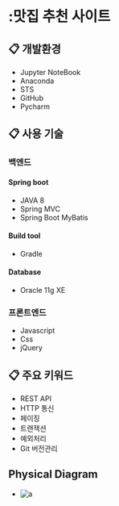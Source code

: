 # :맛집 추천 사이트

## :clipboard: 개발환경
* Jupyter NoteBook
* Anaconda
* STS
* GitHub
* Pycharm

## :clipboard: 사용 기술
### 백엔드
#### Spring boot
* JAVA 8
* Spring MVC
* Spring Boot MyBatis

#### Build tool
* Gradle

#### Database
* Oracle 11g XE

### 프론트엔드
* Javascript
* Css
* jQuery

## :clipboard: 주요 키워드
* REST API
* HTTP 통신
* 페이징
* 트랜잭션
* 예외처리
* Git 버전관리

## Physical Diagram
* ![a](https://github.com/1229juwon/team4_v2sbm3c/assets/80947350/f7548f1b-52c3-4bb2-a124-0cbb8fa635ea)
